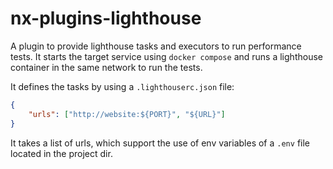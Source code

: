 # nx-plugins-lighthouse

A plugin to provide lighthouse tasks and executors to run performance tests. It starts the target
service using `docker compose` and runs a lighthouse container in the same network to run the tests.

It defines the tasks by using a `.lighthouserc.json` file:

```json
{
    "urls": ["http://website:${PORT}", "${URL}"]
}
```

It takes a list of urls, which support the use of env variables of a `.env` file located in the
project dir.
